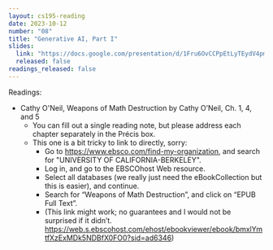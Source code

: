 ```yaml
---
layout: cs195-reading
date: 2023-10-12
number: "08"
title: "Generative AI, Part I"
slides:
  link: "https://docs.google.com/presentation/d/1Fru6OvCCPpEtLyTEydV4pmm0xeF6802jcjwBolY0AAg/edit"
  released: false
readings_released: false
---
```


Readings:

- Cathy O'Neil, Weapons of Math Destruction by Cathy O’Neil, Ch. 1, 4, and 5
  - You can fill out a single reading note, but please address each chapter separately in the Précis box.
  - This one is a bit tricky to link to directly, sorry:
    - Go to <https://www.ebsco.com/find-my-organization>, and search for "UNIVERSITY OF CALIFORNIA-BERKELEY".
    - Log in, and go to the EBSCOhost Web resource.
    - Select all databases (we really just need the eBookCollection but this is easier), and continue.
    - Search for “Weapons of Math Destruction”, and click on “EPUB Full Text”.
    - (This link might work; no guarantees and I would not be surprised if it didn’t. <https://web.s.ebscohost.com/ehost/ebookviewer/ebook/bmxlYmtfXzExMDk5NDBfX0FO0?sid=ad6346>)
